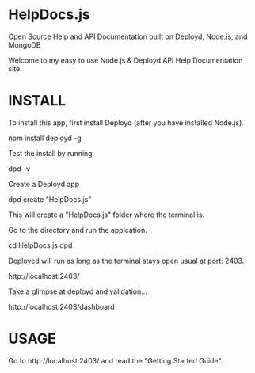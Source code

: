 HelpDocs.js
===========

Open Source Help and API Documentation built on Deployd, Node.js, and MongoDB

Welcome to my easy to use Node.js & Deployd API Help Documentation site.

INSTALL
===========
To install this app, first install Deployd (after you have installed Node.js).

npm install deployd -g

Test the install by running

dpd -v

Create a Deployd app

dpd create "HelpDocs.js"

This will create a "HelpDocs.js" folder where the terminal is.

Go to the directory and run the applcation.

cd HelpDocs.js
dpd

Deployed will run as long as the terminal stays open usual at port: 2403.

http://localhost:2403/

Take a glimpse at deployd and validation...

http://localhost:2403/dashboard

USAGE
===========
Go to http://localhost:2403/ and read the "Getting Started Guide".


